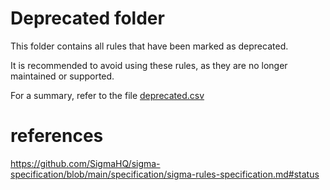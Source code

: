 # Deprecated folder

This folder contains all rules that have been marked as deprecated.

It is recommended to avoid using these rules, as they are no longer maintained or supported.

For a summary, refer to the file [deprecated.csv](./deprecated.csv)


# references

https://github.com/SigmaHQ/sigma-specification/blob/main/specification/sigma-rules-specification.md#status